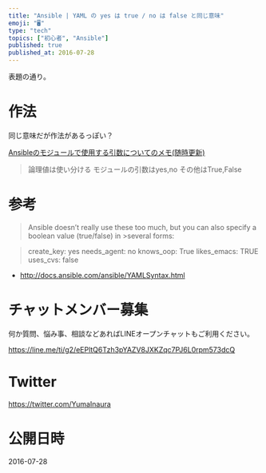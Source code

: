 ```yaml
---
title: "Ansible | YAML の yes は true / no は false と同じ意味"
emoji: "🖥"
type: "tech"
topics: ["初心者", "Ansible"]
published: true
published_at: 2016-07-28
---
```


表題の通り。

# 作法

同じ意味だが作法があるっぽい？

[Ansibleのモジュールで使用する引数についてのメモ(随時更新)](http://qiita.com/digitalpeak/items/308888187f0451c6186a)

>論理値は使い分ける
>モジュールの引数はyes,no
>その他はTrue,False




# 参考

>Ansible doesn’t really use these too much, but you can also specify a boolean value (true/false) in >several forms:

>create_key: yes
>needs_agent: no
>knows_oop: True
>likes_emacs: TRUE
>uses_cvs: false


- http://docs.ansible.com/ansible/YAMLSyntax.html








<!-- Update From Qiita API -->

# チャットメンバー募集


何か質問、悩み事、相談などあればLINEオープンチャットもご利用ください。

https://line.me/ti/g2/eEPltQ6Tzh3pYAZV8JXKZqc7PJ6L0rpm573dcQ





# Twitter


https://twitter.com/YumaInaura


<!-- Update From Qiita API -->



# 公開日時

2016-07-28
